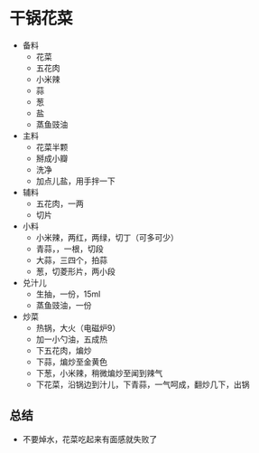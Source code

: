 # 干锅花菜

* 备料
    * 花菜
    * 五花肉
    * 小米辣
    * 蒜
    * 葱
    * 盐
    * 蒸鱼豉油
* 主料
    * 花菜半颗
    * 掰成小瓣
    * 洗净
    * 加点儿盐，用手拌一下
* 辅料
    * 五花肉，一两
    * 切片
* 小料
    * 小米辣，两红，两绿，切丁（可多可少）
    * 青蒜，，一根，切段
    * 大蒜，三四个，拍蒜
    * 葱，切菱形片，两小段
* 兑汁儿
    * 生抽，一份，15ml
    * 蒸鱼豉油，一份
* 炒菜
    * 热锅，大火（电磁炉9）
    * 加一小勺油，五成热
    * 下五花肉，煸炒
    * 下蒜，煸炒至金黄色
    * 下葱，小米辣，稍微煸炒至闻到辣气
    * 下花菜，沿锅边到汁儿，下青蒜，一气呵成，翻炒几下，出锅

## 总结
* 不要焯水，花菜吃起来有面感就失败了